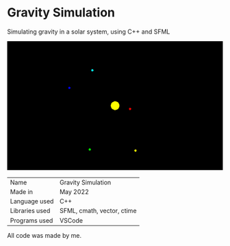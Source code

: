 # Gravity Simulation
Simulating gravity in a solar system, using C++ and SFML

![image](screenshot.png)

|  |  |
| --- | --- |
| Name | Gravity Simulation |
| Made in | May 2022 |
| Language used | C++ |
| Libraries used | SFML, cmath, vector, ctime |
| Programs used | VSCode |

All code was made by me.
